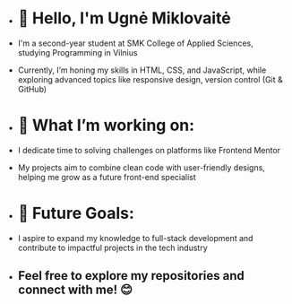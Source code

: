 - # 👋 Hello, I'm Ugnė Miklovaitė 
- I'm a second-year student at SMK College of Applied Sciences, studying Programming in Vilnius
- Currently, I’m honing my skills in HTML, CSS, and JavaScript, while exploring advanced topics like responsive design, version control (Git & GitHub)

- # 🌟 What I’m working on:
- I dedicate time to solving challenges on platforms like Frontend Mentor
- My projects aim to combine clean code with user-friendly designs, helping me grow as a future front-end specialist

- # 🚀 Future Goals:
- I aspire to expand my knowledge to full-stack development and contribute to impactful projects in the tech industry

- ## Feel free to explore my repositories and connect with me! 😊
